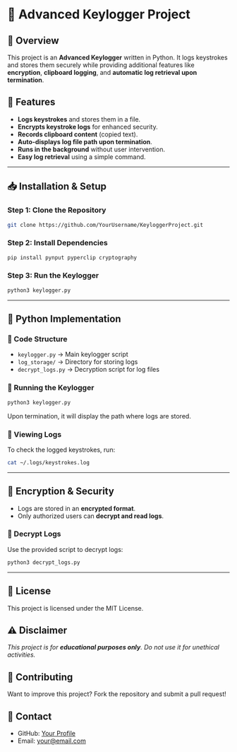 # 🔑 Advanced Keylogger Project

## 📌 Overview
This project is an **Advanced Keylogger** written in Python. It logs keystrokes and stores them securely while providing additional features like **encryption**, **clipboard logging**, and **automatic log retrieval upon termination**.

## 🚀 Features
- **Logs keystrokes** and stores them in a file.
- **Encrypts keystroke logs** for enhanced security.
- **Records clipboard content** (copied text).
- **Auto-displays log file path upon termination**.
- **Runs in the background** without user intervention.
- **Easy log retrieval** using a simple command.

---

## 📥 Installation & Setup

### Step 1: Clone the Repository
```bash
git clone https://github.com/YourUsername/KeyloggerProject.git
```

### Step 2: Install Dependencies
```bash
pip install pynput pyperclip cryptography
```

### Step 3: Run the Keylogger
```bash
python3 keylogger.py
```

---

## 🔹 Python Implementation

### 📝 Code Structure
- `keylogger.py` → Main keylogger script
- `log_storage/` → Directory for storing logs
- `decrypt_logs.py` → Decryption script for log files

### 🏃 Running the Keylogger
```bash
python3 keylogger.py
```
Upon termination, it will display the path where logs are stored.

### 🔎 Viewing Logs
To check the logged keystrokes, run:
```bash
cat ~/.logs/keystrokes.log
```

---

## 🔐 Encryption & Security
- Logs are stored in an **encrypted format**.
- Only authorized users can **decrypt and read logs**.

### 🔑 Decrypt Logs
Use the provided script to decrypt logs:
```bash
python3 decrypt_logs.py
```

---

## 📜 License
This project is licensed under the MIT License.

## ⚠️ Disclaimer
<i>This project is for **educational purposes only**. Do not use it for unethical activities.</i>

## 🤝 Contributing
Want to improve this project? Fork the repository and submit a pull request!

## 📢 Contact
- GitHub: [Your Profile](https://github.com/YourUsername)
- Email: your@email.com
